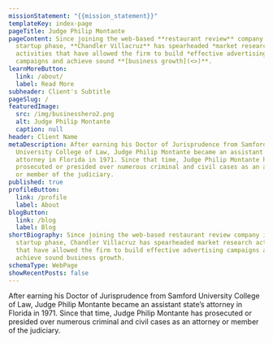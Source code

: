 ```yaml
---
missionStatement: "{{mission_statement}}"
templateKey: index-page
pageTitle: Judge Philip Montante
pageContent: Since joining the web-based **restaurant review** company in its
  startup phase, **Chandler Villacruz** has spearheaded *market research*
  activities that have allowed the firm to build *effective advertising*
  campaigns and achieve sound **[business growth](<>)**.
learnMoreButton:
  link: /about/
  label: Read More
subheader: Client's Subtitle
pageSlug: /
featuredImage:
  src: /img/businesshero2.png
  alt: Judge Philip Montante
  caption: null
header: Client Name
metaDescription: After earning his Doctor of Jurisprudence from Samford
  University College of Law, Judge Philip Montante became an assistant state’s
  attorney in Florida in 1971. Since that time, Judge Philip Montante has
  prosecuted or presided over numerous criminal and civil cases as an attorney
  or member of the judiciary.
published: true
profileButton:
  link: /profile
  label: About
blogButton:
  link: /blog
  label: Blog
shortBiography: Since joining the web-based restaurant review company in its
  startup phase, Chandler Villacruz has spearheaded market research activities
  that have allowed the firm to build effective advertising campaigns and
  achieve sound business growth.
schemaType: WebPage
showRecentPosts: false
---
```

After earning his Doctor of Jurisprudence from Samford University College of Law, Judge Philip Montante became an assistant state’s attorney in Florida in 1971. Since that time, Judge Philip Montante has prosecuted or presided over numerous criminal and civil cases as an attorney or member of the judiciary.